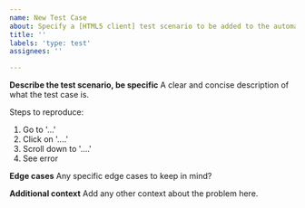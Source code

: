 ```yaml
---
name: New Test Case
about: Specify a [HTML5 client] test scenario to be added to the automated test coverage suite
title: ''
labels: 'type: test'
assignees: ''

---
```


<!--PLEASE DO NOT FILE ISSUES FOR GENERAL SUPPORT QUESTIONS.
This issue tracker is only for avx development related issues.-->

**Describe the test scenario, be specific**
A clear and concise description of what the test case is.

Steps to reproduce:
1. Go to '...'
2. Click on '....'
3. Scroll down to '....'
4. See error

**Edge cases**
Any specific edge cases to keep in mind?

**Additional context**
Add any other context about the problem here.
